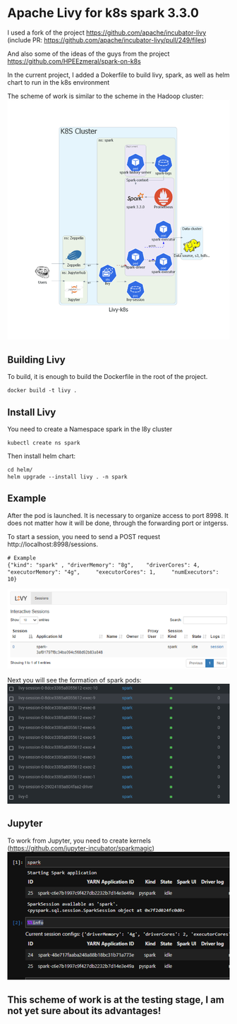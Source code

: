 # Apache Livy for k8s spark 3.3.0

I used a fork of the project https://github.com/apache/incubator-livy (include PR: https://github.com/apache/incubator-livy/pull/249/files)

And also some of the ideas of the guys from the project https://github.com/HPEEzmeral/spark-on-k8s

In the current project, I added a Dokerfile to build livy, spark, as well as helm chart to run in the k8s environment

The scheme of work is similar to the scheme in the Hadoop cluster:
![scheme](images/livy-k8s.png)


## Building Livy

To build, it is enough to build the Dockerfile in the root of the project.
```
docker build -t livy .
```

## Install Livy

You need to create a Namespace spark in the l8y cluster

```
kubectl create ns spark
```

Then install helm chart:
```
cd helm/
helm upgrade --install livy . -n spark
```

## Example
After the pod is launched. It is necessary to organize access to port 8998. It does not matter how it will be done, through the forwarding port or intgerss.

To start a session, you need to send a POST request http://localhost:8998/sessions.
```
# Example
{"kind": "spark" , "driverMemory": "8g",    "driverCores": 4,    "executorMemory": "4g",     "executorCores": 1,     "numExecutors": 10}
```
![scheme](images/livy.png)

Next you will see the formation of spark pods:
![scheme](images/spark-pod.png)

## Jupyter

To work from Jupyter, you need to create kernels (https://github.com/jupyter-incubator/sparkmagic)
![img.png](images/jupyter.png)


## This scheme of work is at the testing stage, I am not yet sure about its advantages!